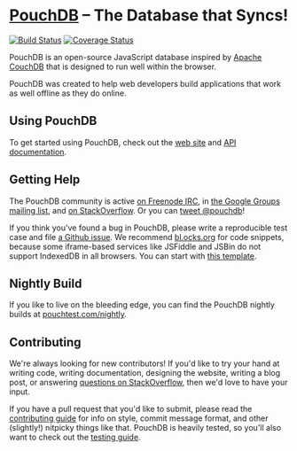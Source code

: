 [PouchDB](http://pouchdb.com/) – The Database that Syncs!
=========

[![Build Status](https://travis-ci.org/pouchdb/pouchdb.svg)](https://travis-ci.org/pouchdb/pouchdb) [![Coverage Status](https://coveralls.io/repos/pouchdb/pouchdb/badge.svg?branch=master&service=github)](https://coveralls.io/github/pouchdb/pouchdb?branch=master)

PouchDB is an open-source JavaScript database inspired by [Apache CouchDB](http://couchdb.apache.org/) that is designed to run well within the browser.

PouchDB was created to help web developers build applications that work as well offline as they do online.

Using PouchDB
-------------

To get started using PouchDB, check out the [web site](http://pouchdb.com) and [API documentation](http://pouchdb.com/api.html).

Getting Help
------------

The PouchDB community is active [on Freenode IRC](irc://freenode.net/#pouchdb), in [the Google Groups mailing list](https://groups.google.com/forum/#!forum/pouchdb), and [on StackOverflow](http://stackoverflow.com/questions/tagged/pouchdb). Or you can [tweet @pouchdb](http://twitter.com/pouchdb)!

If you think you've found a bug in PouchDB, please write a reproducible test case and file [a Github issue](https://github.com/pouchdb/pouchdb/issues). We recommend [bl.ocks.org](http://bl.ocks.org/) for code snippets, because some iframe-based services like JSFiddle and JSBin do not support IndexedDB in all browsers. You can start with [this template](https://gist.github.com/nolanlawson/816f138a51b86785d3e6).

Nightly Build
----

If you like to live on the bleeding edge, you can find the PouchDB nightly builds at [pouchtest.com/nightly](http://pouchtest.com/nightly).

Contributing
------------

We're always looking for new contributors! If you'd like to try your hand at writing code, writing documentation, designing the website, writing a blog post, or answering [questions on StackOverflow](http://stackoverflow.com/search?tab=newest&q=pouchdb), then we'd love to have your input.

If you have a pull request that you'd like to submit, please read the [contributing guide](https://github.com/pouchdb/pouchdb/blob/master/CONTRIBUTING.md) for info on style, commit message format, and other (slightly!) nitpicky things like that. PouchDB is heavily tested, so you'll also want to check out the [testing guide](https://github.com/pouchdb/pouchdb/blob/master/TESTING.md).
